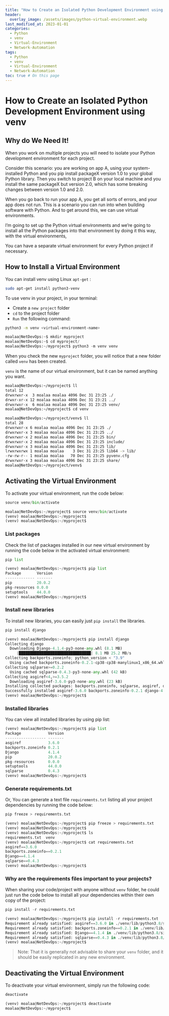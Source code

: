 ```yaml
---
title: "How to Create an Isolated Python Development Environment using venv"
header:
  overlay_image: /assets/images/python-virtual-environment.webp
last_modified_at: 2023-01-01
categories:
  - Python
  - venv
  - Virtual-Environment
  - Network-Automation
tags:
  - Python
  - venv
  - Virtual-Environment
  - Network-Automation
toc: true # On this page
---
```

# How to Create an Isolated Python Development Environment using venv

## Why do We Need It!

When you work on multiple projects you will need to isolate your Python development environment for each project.

Consider this scenario: you are working on app A, using your system-installed Python and you pip install packageX version 1.0 to your global Python library. Then you switch to project B on your local machine and you install the same packageX but version 2.0, which has some breaking changes between version 1.0 and 2.0.

When you go back to run your app A, you get all sorts of errors, and your app does not run. This is a scenario you can run into when building software with Python. And to get around this, we can use virtual environments.

I’m going to set up the Python virtual environments and we’re going to install all the Python packages into that environment by doing it this way, with the virtual environments,

You can have a separate virtual environment for every Python project if necessary.

## How to Install a Virtual Environment

You can install venv using Linux `apt-get` :

```bash
sudo apt-get install python3-venv
```

To use venv in your project, in your terminal:

- Create a `new project` folder
- `cd` to the project folder
- `Run` the following command:

```bash
python3 -m venv <virtual-environment-name>
```
```python
moalaa@NetDevOps:~$ mkdir myproject
moalaa@NetDevOps:~$ cd myproject/
moalaa@NetDevOps:~/myproject$ python3 -m venv venv
```

When you check the new `myproject` folder, you will notice that a new folder called `venv` has been created.

`venv` is the name of our virtual environment, but it can be named anything you want.

```bash
moalaa@NetDevOps:~/myproject$ ll
total 12
drwxrwxr-x  3 moalaa moalaa 4096 Dec 31 23:25 ./
drwxr-xr-x 12 moalaa moalaa 4096 Dec 31 23:21 ../
drwxrwxr-x  6 moalaa moalaa 4096 Dec 31 23:25 venv/
moalaa@NetDevOps:~/myproject$ cd venv

moalaa@NetDevOps:~/myproject/venv$ ll
total 28
drwxrwxr-x 6 moalaa moalaa 4096 Dec 31 23:25 ./
drwxrwxr-x 3 moalaa moalaa 4096 Dec 31 23:25 ../
drwxrwxr-x 2 moalaa moalaa 4096 Dec 31 23:25 bin/
drwxrwxr-x 2 moalaa moalaa 4096 Dec 31 23:25 include/
drwxrwxr-x 3 moalaa moalaa 4096 Dec 31 23:25 lib/
lrwxrwxrwx 1 moalaa moalaa    3 Dec 31 23:25 lib64 -> lib/
-rw-rw-r-- 1 moalaa moalaa   70 Dec 31 23:25 pyvenv.cfg
drwxrwxr-x 3 moalaa moalaa 4096 Dec 31 23:25 share/
moalaa@NetDevOps:~/myproject/venv$ 
```

## Activating the Virtual Environment

To activate your virtual environment, run the code below:

```python
source venv/bin/activate
```
```python
moalaa@NetDevOps:~/myproject$ source venv/bin/activate
(venv) moalaa@NetDevOps:~/myproject$ 
(venv) moalaa@NetDevOps:~/myproject$
```
### List packages
Check the list of packages installed in our new virtual environment by running the code below in the activated virtual environment:

```python
pip list
```
```python
(venv) moalaa@NetDevOps:~/myproject$ pip list
Package       Version
------------- -------
pip           20.0.2 
pkg-resources 0.0.0  
setuptools    44.0.0 
(venv) moalaa@NetDevOps:~/myproject$ 
```

### Install new libraries
To install new libraries, you can easily just `pip install` the libraries.

```python
pip install django
```
```python
(venv) moalaa@NetDevOps:~/myproject$ pip install django
Collecting django
  Downloading Django-4.1.4-py3-none-any.whl (8.1 MB)
     |████████████████████████████████| 8.1 MB 25.2 MB/s 
Collecting backports.zoneinfo; python_version < "3.9"
  Using cached backports.zoneinfo-0.2.1-cp38-cp38-manylinux1_x86_64.whl (74 kB)
Collecting sqlparse>=0.2.2
  Using cached sqlparse-0.4.3-py3-none-any.whl (42 kB)
Collecting asgiref<4,>=3.5.2
  Downloading asgiref-3.6.0-py3-none-any.whl (23 kB)
Installing collected packages: backports.zoneinfo, sqlparse, asgiref, django
Successfully installed asgiref-3.6.0 backports.zoneinfo-0.2.1 django-4.1.4 sqlparse-0.4.3
(venv) moalaa@NetDevOps:~/myproject$ 
```
### Installed libraries

You can view all installed libraries by using pip list:

```python
(venv) moalaa@NetDevOps:~/myproject$ pip list
Package            Version
------------------ -------
asgiref            3.6.0  
backports.zoneinfo 0.2.1  
Django             4.1.4  
pip                20.0.2 
pkg-resources      0.0.0  
setuptools         44.0.0 
sqlparse           0.4.3  
(venv) moalaa@NetDevOps:~/myproject$ 
```
### Generate requirements.txt
Or, You can generate a text file `requirements.txt` listing all your project dependencies by running the code below:

```python
pip freeze > requirements.txt
```
```python
(venv) moalaa@NetDevOps:~/myproject$ pip freeze > requirements.txt
(venv) moalaa@NetDevOps:~/myproject$ 
(venv) moalaa@NetDevOps:~/myproject$ ls
requirements.txt  venv
(venv) moalaa@NetDevOps:~/myproject$ cat requirements.txt 
asgiref==3.6.0
backports.zoneinfo==0.2.1
Django==4.1.4
sqlparse==0.4.3
(venv) moalaa@NetDevOps:~/myproject$
```

### Why are the requirements files important to your projects?

When sharing your code/project with anyone without `venv` folder, he could just run the code below to install all your dependencies within their own copy of the project:

```python
pip install -r requirements.txt
```
```python
(venv) moalaa@NetDevOps:~/myproject$ pip install -r requirements.txt
Requirement already satisfied: asgiref==3.6.0 in ./venv/lib/python3.8/site-packages (from -r requirements.txt (line 1)) (3.6.0)
Requirement already satisfied: backports.zoneinfo==0.2.1 in ./venv/lib/python3.8/site-packages (from -r requirements.txt (line 2)) (0.2.1)
Requirement already satisfied: Django==4.1.4 in ./venv/lib/python3.8/site-packages (from -r requirements.txt (line 3)) (4.1.4)
Requirement already satisfied: sqlparse==0.4.3 in ./venv/lib/python3.8/site-packages (from -r requirements.txt (line 4)) (0.4.3)
(venv) moalaa@NetDevOps:~/myproject$ 
```

> Note: That it is generally not advisable to share your `venv` folder, and it should be easily replicated in any new environment.

## Deactivating the Virtual Environment

To deactivate your virtual environment, simply run the following code:

```python
deactivate
```
```python
(venv) moalaa@NetDevOps:~/myproject$ deactivate
moalaa@NetDevOps:~/myproject$ 
```